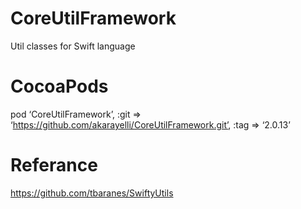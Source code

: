 # CoreUtilFramework
Util classes for Swift language

# CocoaPods
pod ‘CoreUtilFramework’, :git => ‘https://github.com/akarayelli/CoreUtilFramework.git’, :tag => ‘2.0.13’

# Referance
https://github.com/tbaranes/SwiftyUtils


